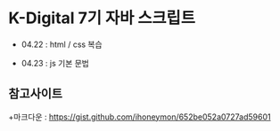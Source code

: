 # K-Digital 7기 자바 스크립트
+ 04.22 : html / css 복습

+ 04.23 : js 기본 문법

## 참고사이트
+마크다운 : https://gist.github.com/ihoneymon/652be052a0727ad59601
